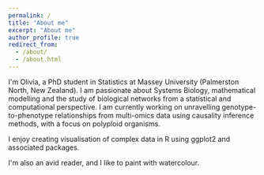 ```yaml
---
permalink: /
title: "About me"
excerpt: "About me"
author_profile: true
redirect_from: 
  - /about/
  - /about.html
---
```


I'm Olivia, a PhD student in Statistics at Massey University (Palmerston North, New Zealand). I am passionate about Systems Biology, mathematical modelling and the study of biological networks from a statistical and computational perspective. I am currently working on unravelling genotype-to-phenotype relationships from multi-omics data using causality inference methods, with a focus on polyploid organisms.

I enjoy creating visualisation of complex data in R using ggplot2 and associated packages. 

I'm also an avid reader, and I like to paint with watercolour.
